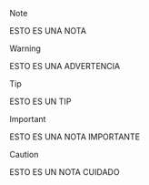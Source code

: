 > [!NOTE]
> ESTO ES UNA NOTA

> [!WARNING]
> ESTO ES UNA ADVERTENCIA

> [!TIP]
> ESTO ES UN TIP

> [!IMPORTANT]
> ESTO ES UNA NOTA IMPORTANTE


> [!CAUTION]
> ESTO ES UN NOTA CUIDADO
